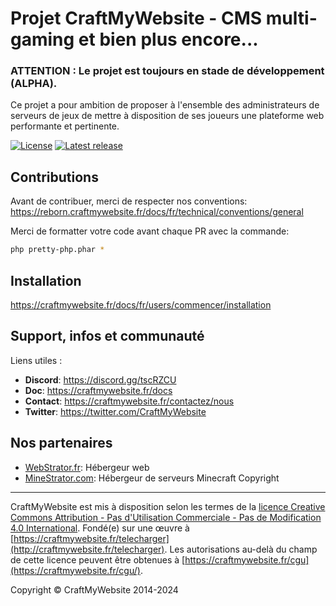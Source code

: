 Projet CraftMyWebsite - CMS multi-gaming et bien plus encore...
=================================================

### ATTENTION : Le projet est toujours en stade de développement (ALPHA).

Ce projet a pour ambition de proposer à l'ensemble des administrateurs de serveurs de jeux de mettre à disposition de
ses joueurs une plateforme web performante et pertinente.

[![License](https://img.shields.io/badge/License-GNU%20GPL-%239f9f9f)](https://www.gnu.org/licenses/gpl-3.0.fr.html)
[![Latest release](https://img.shields.io/badge/v2.0.0-%234c29cc)](https://github.com/CraftMyWebsite/cmw-core)

Contributions
------------
Avant de contribuer, merci de respecter nos conventions: https://reborn.craftmywebsite.fr/docs/fr/technical/conventions/general

Merci de formatter votre code avant chaque PR avec la commande:
```bash
php pretty-php.phar *
```

Installation
------------
https://craftmywebsite.fr/docs/fr/users/commencer/installation

Support, infos et communauté
------------

Liens utiles :

- **Discord**: https://discord.gg/tscRZCU
- **Doc**: https://craftmywebsite.fr/docs
- **Contact**: https://craftmywebsite.fr/contactez/nous
- **Twitter**: https://twitter.com/CraftMyWebsite

Nos partenaires
------------

- [WebStrator.fr](https://www.webstrator.fr): Hébergeur web
- [MineStrator.com](https://www.minestrator.com): Hébergeur de serveurs Minecraft
  Copyright

------------

CraftMyWebsite est mis à disposition selon les termes de
la [licence Creative Commons Attribution - Pas d'Utilisation Commerciale - Pas de Modification 4.0 International](http://creativecommons.org/licenses/by-nc-nd/4.0/).
Fondé(e) sur une œuvre à [https://craftmywebsite.fr/telecharger](http://craftmywebsite.fr/telecharger). Les
autorisations au-delà du champ de cette licence peuvent être obtenues
à [https://craftmywebsite.fr/cgu](https://craftmywebsite.fr/cgu/).

Copyright © CraftMyWebsite 2014-2024
